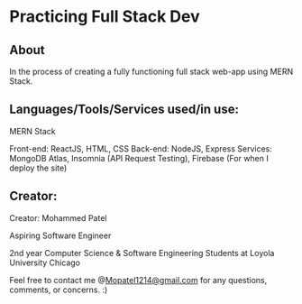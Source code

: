# Practicing Full Stack Dev

## About

In the process of creating a fully functioning full stack web-app using MERN Stack. 

## Languages/Tools/Services used/in use:

MERN Stack

Front-end: ReactJS, HTML, CSS
Back-end: NodeJS, Express
Services: MongoDB Atlas, Insomnia (API Request Testing), Firebase (For when I deploy the site)


## Creator:

Creator: Mohammed Patel 

Aspiring Software Engineer

2nd year Computer Science & Software Engineering Students at Loyola University Chicago

Feel free to contact me @Mopatel1214@gmail.com for any questions, comments, or concerns. :)
